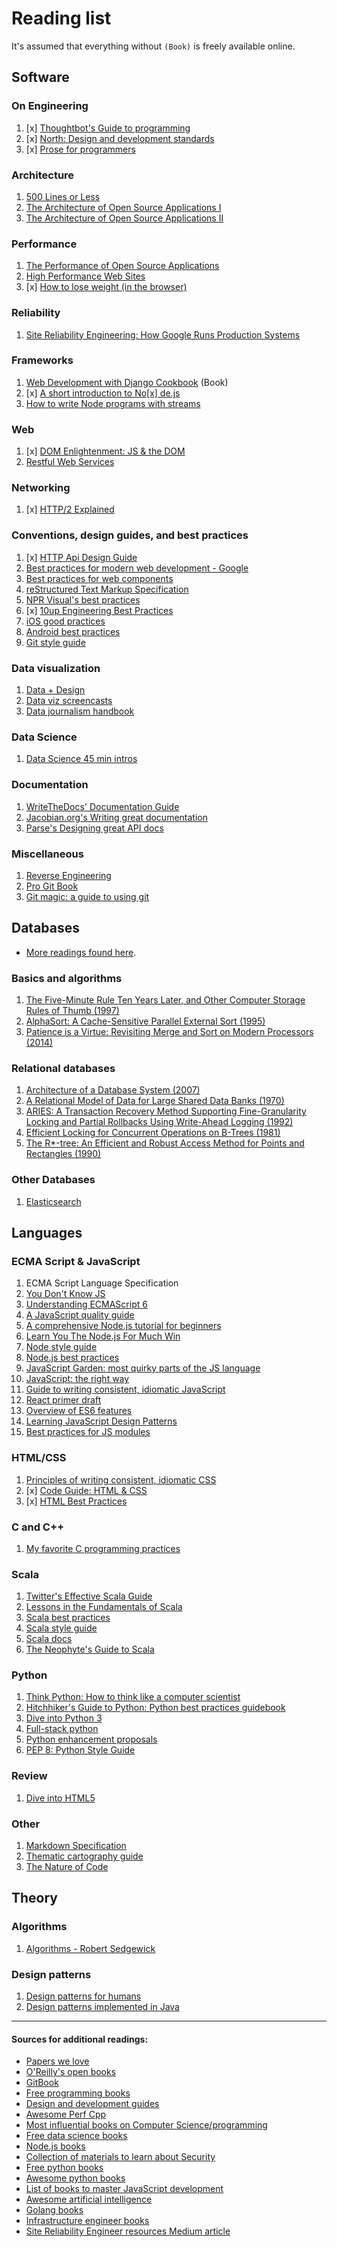 # Reading list

It's assumed that everything without `(Book)` is freely available online.

## Software

### On Engineering

1. [x] [Thoughtbot's Guide to programming](https://github.com/thoughtbot/guides)
2. [x] [North: Design and development standards](https://github.com/north/north)
3. [x] [Prose for programmers](https://github.com/joshuacc/prose-for-programmers)

### Architecture

1. [500 Lines or Less](http://aosabook.org/en/index.html)
2. [The Architecture of Open Source Applications I](http://aosabook.org/en/index.html)
3. [The Architecture of Open Source Applications II](http://aosabook.org/en/index.html)

### Performance

1. [The Performance of Open Source Applications](http://aosabook.org/en/index.html)
2. [High Performance Web Sites](https://www.amazon.com/gp/product/0596529309/)
3. [x] [How to lose weight (in the browser)](https://github.com/zenorocha/browser-diet)

### Reliability

1. [Site Reliability Engineering: How Google Runs Production Systems](https://landing.google.com/sre/book/chapters/introduction.html)

### Frameworks

1. [Web Development with Django Cookbook](https://www.amazon.com/gp/product/1785886770/) (Book)
2. [x] [A short introduction to No[x] de.js](https://github.com/maxogden/art-of-node)
3. [How to write Node programs with streams](https://github.com/substack/stream-handbook)

### Web

1. [x] [DOM Enlightenment: JS & the DOM](http://domenlightenment.com/)
2. [Restful Web Services](http://restfulwebapis.org/rws.html)

### Networking

1. [x] [HTTP/2 Explained](https://github.com/bagder/http2-explained)

### Conventions, design guides, and best practices

1. [x] [HTTP Api Design Guide](https://github.com/interagent/http-api-design)
2. [Best practices for modern web development - Google](https://github.com/google/WebFundamentals/)
3. [Best practices for web components](https://github.com/webcomponents/webcomponents.github.io)
4. [reStructured Text Markup Specification](http://docutils.sourceforge.net/docs/ref/rst/restructuredtext.html)
5. [NPR Visual's best practices](https://github.com/nprapps/bestpractices)
6. [x] [10up Engineering Best Practices](https://github.com/10up/Engineering-Best-Practices)
7. [iOS good practices](https://github.com/futurice/ios-good-practices)
8. [Android best practices](https://github.com/futurice/android-best-practices)
9. [Git style guide](https://github.com/agis-/git-style-guide)

### Data visualization

1. [Data + Design](https://github.com/infoactive/data-design/)
2. [Data viz screencasts](https://github.com/curran/screencasts/)
3. [Data journalism handbook](http://datajournalismhandbook.org/1.0/en/)

### Data Science

1. [Data Science 45 min intros](https://github.com/DrSkippy/Data-Science-45min-Intros)

### Documentation

1. [WriteTheDocs' Documentation Guide](https://github.com/writethedocs/docs/)
2. [Jacobian.org's Writing great documentation](https://jacobian.org/writing/great-documentation/)
3. [Parse's Designing great API docs](http://blog.parse.com/learn/engineering/designing-great-api-docs/)

### Miscellaneous

1. [Reverse Engineering](https://github.com/dennis714/RE-for-beginners)
2. [Pro Git Book](https://github.com/progit/progit)
3. [Git magic: a guide to using git](https://github.com/blynn/gitmagic)



## Databases

* [More readings found here](https://github.com/rxin/db-readings).

### Basics and algorithms

1. [The Five-Minute Rule Ten Years Later, and Other Computer Storage Rules of Thumb (1997)](http://research.microsoft.com/en-us/um/people/gray/5_min_rule_sigmod.pdf)
2. [AlphaSort: A Cache-Sensitive Parallel External Sort (1995)](http://research.microsoft.com/en-us/um/people/gray/papers/AlphaSortSigmod.pdf)
3. [Patience is a Virtue: Revisiting Merge and Sort on Modern Processors (2014)](http://research.microsoft.com/pubs/209622/patsort-sigmod14.pdf)

### Relational databases

1. [Architecture of a Database System (2007)](http://db.cs.berkeley.edu/papers/fntdb07-architecture.pdf)
2. [A Relational Model of Data for Large Shared Data Banks (1970)](http://www.cs.berkeley.edu/~rxin/db-papers/Relational-Model-Codd.pdf)
3. [ARIES: A Transaction Recovery Method Supporting Fine-Granularity Locking and Partial Rollbacks Using Write-Ahead Logging (1992)](http://www.cs.berkeley.edu/~rxin/db-papers/ARIES.pdf)
4. [Efficient Locking for Concurrent Operations on B-Trees (1981)](http://www.cs.berkeley.edu/~rxin/db-papers/B-tree.pdf)
5. [The R*-tree: An Efficient and Robust Access Method for Points and Rectangles (1990)](http://www.cs.berkeley.edu/~rxin/db-papers/R-tree.pdf)

### Other Databases

1. [Elasticsearch](https://www.elastic.co/guide/en/elasticsearch/guide/current/index.html)



## Languages

### ECMA Script & JavaScript

1. ECMA Script Language Specification
2. [You Don't Know JS](https://github.com/getify/You-Dont-Know-JS)
3. [Understanding ECMAScript 6](https://leanpub.com/understandinges6/read)
4. [A JavaScript quality guide](https://github.com/bevacqua/js)
5. [A comprehensive Node.js tutorial for beginners](https://github.com/manuelkiessling/nodebeginner.org)
6. [Learn You The Node.js For Much Win](https://github.com/workshopper/learnyounode)
7. [Node style guide](https://github.com/felixge/node-style-guide)
8. [Node.js best practices](https://github.com/alanjames1987/Node.js-Best-Practices)
9. [JavaScript Garden: most quirky parts of the JS language](https://github.com/BonsaiDen/JavaScript-Garden)
10. [JavaScript: the right way](https://github.com/braziljs/js-the-right-way)
11. [Guide to writing consistent, idiomatic JavaScript](https://github.com/rwaldron/idiomatic.js)
12. [React primer draft](https://github.com/mikechau/react-primer-draft/)
13. [Overview of ES6 features](https://github.com/lukehoban/es6features)
14. [Learning JavaScript Design Patterns](https://addyosmani.com/resources/essentialjsdesignpatterns/book/)
15. [Best practices for JS modules](https://github.com/mattdesl/module-best-practices)

### HTML/CSS

1. [Principles of writing consistent, idiomatic CSS](https://github.com/necolas/idiomatic-css)
2. [x] [Code Guide: HTML & CSS](https://github.com/mdo/code-guide)
3. [x] [HTML Best Practices](https://github.com/hail2u/html-best-practices)

### C and C++

1. [My favorite C programming practices](https://github.com/mcinglis/c-style)

### Scala

1. [Twitter's Effective Scala Guide](https://github.com/twitter/effectivescala)
2. [Lessons in the Fundamentals of Scala](https://github.com/twitter/scala_school)
3. [Scala best practices](https://github.com/alexandru/scala-best-practices)
4. [Scala style guide](http://docs.scala-lang.org/style/)
5. [Scala docs](http://docs.scala-lang.org/)
6. [The Neophyte's Guide to Scala](http://danielwestheide.com/scala/neophytes.html)

### Python

1. [Think Python: How to think like a computer scientist](http://www.greenteapress.com/thinkpython/thinkpython.pdf)
2. [Hitchhiker's Guide to Python: Python best practices guidebook](https://github.com/kennethreitz/python-guide)
3. [Dive into Python 3](http://www.diveintopython3.net/)
4. [Full-stack python](https://github.com/mattmakai/fullstackpython.com)
5. [Python enhancement proposals](https://github.com/python/peps)
6. [PEP 8: Python Style Guide](https://www.python.org/dev/peps/pep-0008/)

### Review

1. [Dive into HTML5](https://github.com/diveintomark/diveintohtml5)

### Other

1. [Markdown Specification](https://github.com/jgm/CommonMark)
2. [Thematic cartography guide](https://github.com/axismaps/thematic-cartography)
3. [The Nature of Code](https://github.com/shiffman/The-Nature-of-Code)



## Theory

### Algorithms

1. [Algorithms - Robert Sedgewick](https://www.amazon.com/gp/product/032157351X/)

### Design patterns

1. [Design patterns for humans](https://github.com/kamranahmedse/design-patterns-for-humans)
2. [Design patterns implemented in Java](https://github.com/iluwatar/java-design-patterns)

<hr>

#### Sources for additional readings:

* [Papers we love](https://github.com/papers-we-love/papers-we-love)
* [O'Reilly's open books](http://www.oreilly.com/openbook/)
* [GitBook](https://www.gitbook.com/explore)
* [Free programming books](https://github.com/vhf/free-programming-books)
* [Design and development guides](https://github.com/NARKOZ/guides)
* [Awesome Perf Cpp](https://github.com/fenbf/AwesomePerfCpp)
* [Most influential books on Computer Science/programming](https://github.com/chhantyal/influential-cs-books)
* [Free data science books](https://github.com/chaconnewu/free-data-science-books)
* [Node.js books](https://github.com/Pana/node-books)
* [Collection of materials to learn about Security](https://github.com/sbilly/awesome-security)
* [Free python books](https://github.com/revolunet/PythonBooks)
* [Awesome python books](https://github.com/Junnplus/awesome-python-books)
* [List of books to master JavaScript development](https://github.com/javascript-society/javascript-path)
* [Awesome artificial intelligence](https://github.com/owainlewis/awesome-artificial-intelligence)
* [Golang books](https://github.com/dariubs/GoBooks)
* [Infrastructure engineer books](https://github.com/stack72/ops-books)
* [Site Reliability Engineer resources Medium article](https://medium.com/@tammybutow/graduating-from-bootcamp-and-interested-in-becoming-a-site-reliability-engineer-b69a38ce858b#.nwqhmn2p0)
